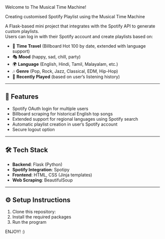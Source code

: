 
Welcome to The Musical Time Machine!

Creating customised Spotify Playlist using the Musical Time Machine

A Flask-based mini project that integrates with the Spotify API to generate custom playlists.  
Users can log in with their Spotify account and create playlists based on:

- 📅 **Time Travel** (Billboard Hot 100 by date, extended with language support)
- 🎭 **Mood** (happy, sad, chill, party)
- 🌍 **Language** (English, Hindi, Tamil, Malayalam, etc.)
- 🎶 **Genre** (Pop, Rock, Jazz, Classical, EDM, Hip-Hop)
- 🔄 **Recently Played** (based on user’s listening history)

---

## 🚀 Features
- Spotify OAuth login for multiple users
- Billboard scraping for historical English top songs
- Extended support for regional languages using Spotify search
- Automatic playlist creation in user’s Spotify account
- Secure logout option

---

## 🛠️ Tech Stack
- **Backend**: Flask (Python)
- **Spotify Integration**: Spotipy
- **Frontend**: HTML, CSS (Jinja templates)
- **Web Scraping**: BeautifulSoup

---

## ⚙️ Setup Instructions

1. Clone this repository:
2. Install the required packages
3.  Run the program

  ENJOY! :)
